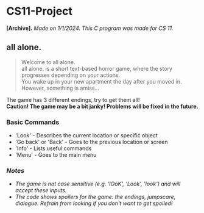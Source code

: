 # CS11-Project
**[Archive].** *Made on 1/1/2024. This C program was made for CS 11.*

## all alone.
> Welcome to all alone.<br>
> all alone. is a short text-based horror game, where the story progresses depending on your actions.<br>
> You wake up in your new apartment the day after you moved in. However, something is amiss...<br>

The game has 3 different endings, try to get them all!<br>
**Caution! The game may be a bit janky! Problems will be fixed in the future.**


### Basic Commands
- 'Look' - Describes the current location or specific object
- 'Go back' or 'Back' - Goes to the previous location or screen
- 'Info' - Lists useful commands
- 'Menu' - Goes to the main menu

### *Notes*
- *The game is not case sensitive (e.g. 'lOoK', 'Look', 'look') and will accept these inputs.*
- *The code shows spoilers for the game: the endings, jumpscare, dialogue. Refrain from looking if you don't want to get spoiled!*